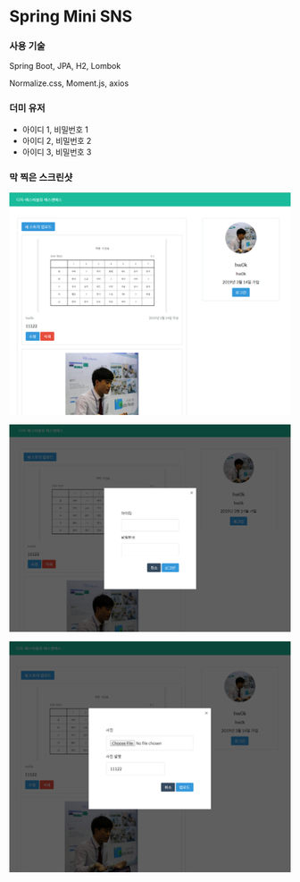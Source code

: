 # Spring Mini SNS


### 사용 기술

Spring Boot, JPA, H2, Lombok

Normalize.css, Moment.js, axios


### 더미 유저

- 아이디 1, 비밀번호 1
- 아이디 2, 비밀번호 2
- 아이디 3, 비밀번호 3

### 막 찍은 스크린샷

![스샷1](1.png)

![스샷2](2.png)

![스샷3](3.png)